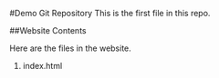 #Demo Git Repository
This is the first file in this repo.

##Website Contents

Here are the files in the website.
 1. index.html